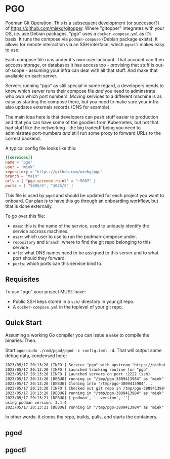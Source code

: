 # PGO

Podman Git Operation. This is a subsequent development (or successor?) of
<https://github.com/miekg/gitopper>. Where "gitopper" integrates with your OS, i.e. use Debian
packages, "pgo" uses a `docker-compose.yml` as it's basis. It runs the compose via `podman-compose`
(Debian package exists). It allows for remote interaction via an SSH interface, which `pgoctl` makes
easy to use.

Each compose file runs under it's own user-account. That account can then acccess storage, or
databases it has access too - provising that stuff is out-of-scope - assuming your infra can deal
with all that stuff. And make that available on each server.

Servers running "pgo" as still special in some regard, a developers needs to know which server runs
their compose file *and* you need to adminstrate who own which port numbers. Moving services to a
different machine is as easy as starting the compose there, but you need to make sure your infra
also updates externals records (DNS for example).

The main idea here is that developers can push stuff easier to production and that you can have some
of the goodies from Kubernetes, but not that bad stuff like the networking - the big tradeoff being
you need to administrate port-numbers *and* still run some proxy to forward URLs to the correct
backend.

A typical config file looks like this:

``` toml
[[services]]
name = "pgo"
user = "miek"
repository = "https://github.com/miekg/pgo"
branch = "main"
urls = { "pgo.science.ru.nl" = ":5007" }
ports = [ "5005/5", "1025/5" ]
```

This file is used by `pgod` and should be updated for each project you want to onboard. Our plan is
to have this go through an onboarding workflow, but that is done externally.

To go over this file:

- `name`: this is the name of the service, used to uniquely identify the service accross machines.
- `user`: which user to use to run the podman-compose under.
- `repository` and `branch`: where to find the git repo belonging to this service
- `urls`: what DNS names need to be assigned to this server and to what port should they forward.
- `ports`: which ports can this service bind to.

## Requisites

To use "pgo" your project MUST have:

- Public SSH keys stored in a `ssh/` directory in your git repo.
- A `docker-compose.yml` in the toplevel of your git repo.

## Quick Start

Assuming a working Go compiler you can issue a `make` to compile the binaries. Then.

Start `pgod`: `sudo ./cmd/pgod/pgod -c config.toml -d`. That will output some debug data, condensed
here:

~~~ txt
2023/05/17 20:13:20 [INFO ] Service "pgo" with upstream "https://github.com/miekg/pgo"
2023/05/17 20:13:20 [INFO ] Launched tracking routine for "pgo"
2023/05/17 20:13:20 [INFO ] Launched servers on port :2222 (ssh)
2023/05/17 20:13:20 [DEBUG] running in "/tmp/pgo-3809413984" as "miek" [git clone -b main https://github.com/miekg/pgo /tmp/pgo-3809413984]
2023/05/17 20:13:20 [DEBUG] Cloning into '/tmp/pgo-3809413984'...
2023/05/17 20:13:20 [INFO ] Checked out git repo in /tmp/pgo-3809413984 for "pgo"
2023/05/17 20:13:20 [DEBUG] running in "/tmp/pgo-3809413984" as "miek" [podman-compose build] (env: [HOME=/home/miek PATH=/usr/sbin:/usr/bin:/sbin:/bin])
2023/05/17 20:13:21 [DEBUG] ['podman', '--version', '']
using podman version: 3.4.4
2023/05/17 20:13:21 [DEBUG] running in "/tmp/pgo-3809413984" as "miek" [podman-compose up -d] (env: [HOME=/home/miek PATH=/usr/sbin:/usr/bin:/sbin:/bin])
~~~

In other words: it clones the repo, builds, pulls, and starts the containers.


## pgod




## pgoctl
